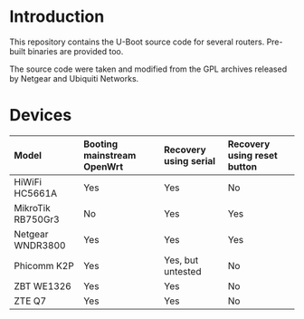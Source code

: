 Introduction
============

This repository contains the U-Boot source code for several routers. Pre-built
binaries are provided too.

The source code were taken and modified from the GPL archives released by
Netgear and Ubiquiti Networks.

Devices
=======
| Model | Booting mainstream OpenWrt | Recovery using serial  | Recovery using reset button |
|:--- | :--- | :--- | :--- |
| HiWiFi HC5661A | Yes | Yes | No |
| MikroTik RB750Gr3 | No | Yes | Yes |
| Netgear WNDR3800 | Yes | Yes | Yes |
| Phicomm K2P | Yes | Yes, but untested | No |
| ZBT WE1326 | Yes | Yes | No |
| ZTE Q7 | Yes | Yes | No |
